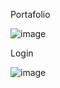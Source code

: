 Portafolio

![image](https://github.com/DavidPK8/portfolio/assets/127541791/986f59b2-152e-4161-aa30-ac5bc3e97b1a)

Login

![image](https://github.com/DavidPK8/portfolio/assets/127541791/64cddbb1-1cba-4f8c-9b80-9f59870f44c0)
